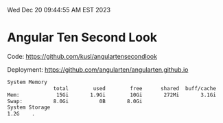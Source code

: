 Wed Dec 20 09:44:55 AM EST 2023

# Angular Ten Second Look

Code: https://github.com/kusl/angulartensecondlook

Deployment: https://github.com/angularten/angularten.github.io

```bash
System Memory
               total        used        free      shared  buff/cache   available
Mem:            15Gi       1.9Gi        10Gi       272Mi       3.1Gi        13Gi
Swap:          8.0Gi          0B       8.0Gi
System Storage
1.2G	.
```
